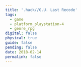 ```yaml
---
title: '.hack//G.U. Last Recode'
tags:
  - game
  - platform_playstation-4
  - genre_rpg
digital: false
physical: true
guide: false
pending: false
date: 2018-02-14
permalink: false
---
```

